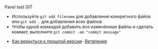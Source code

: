 Pavel test GIT
* Используйте `git add filename` для добавления конкретного файла или `git add .` для добавления всех файлов
* Чтобы одной командой добавить все изменённые файлы и сделать коммит, выполните `git commit -am "commit message"`

- [Как вернуться к прошлой версии](./reset_help.md)- [Ветвление](./branch_help.md)
